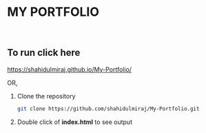 # MY PORTFOLIO
<br>


## To run click here

https://shahidulmiraj.github.io/My-Portfolio/

OR,
1. Clone the repository

    ```sh
    git clone https://github.com/shahidulmiraj/My-Portfolio.git
    ```

2. Double click of __index.html__ to see output
